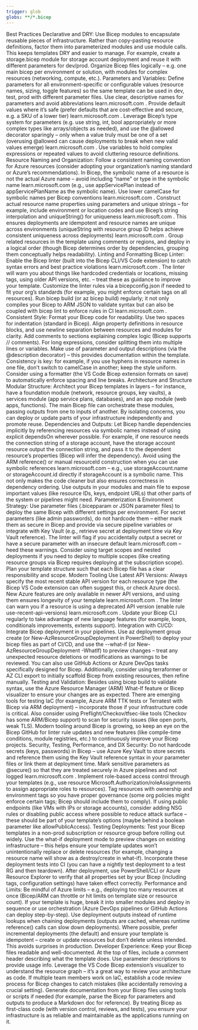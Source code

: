 ```yaml
---
trigger: glob
globs: **/*.bicep
---
```


Best Practices
Declarative and DRY: Use Bicep modules to encapsulate reusable pieces of infrastructure. Rather than copy-pasting resource definitions, factor them into parameterized modules and use module calls. This keeps templates DRY and easier to manage. For example, create a storage.bicep module for storage account deployment and reuse it with different parameters for dev/prod. Organize Bicep files logically – e.g. one main bicep per environment or solution, with modules for complex resources (networking, compute, etc.).
Parameters and Variables: Define parameters for all environment-specific or configurable values (resource names, sizing, toggle features) so the same template can be used in dev, test, prod with different parameter files. Use clear, descriptive names for parameters and avoid abbreviations
learn.microsoft.com
. Provide default values where it’s safe (prefer defaults that are cost-effective and secure, e.g. a SKU of a lower tier)
learn.microsoft.com
. Leverage Bicep’s type system for parameters (e.g. use string, int, bool appropriately or more complex types like arrays/objects as needed), and use the @allowed decorator sparingly – only when a value truly must be one of a set (overusing @allowed can cause deployments to break when new valid values emerge)
learn.microsoft.com
. Use variables to hold complex expressions or repeated values to avoid cluttering resource definitions.
Resource Naming and Organization: Follow a consistent naming convention for Azure resources (consider adopting your organization’s naming standard or Azure’s recommendations). In Bicep, the symbolic name of a resource is not the actual Azure name – avoid including “name” or type in the symbolic name
learn.microsoft.com
 (e.g., use appServicePlan instead of appServicePlanName as the symbolic name). Use lower camelCase for symbolic names per Bicep conventions
learn.microsoft.com
. Construct actual resource name properties using parameters and unique strings – for example, include environment or location codes and use Bicep’s string interpolation and uniqueString() for uniqueness
learn.microsoft.com
. This ensures deployments are idempotent and resource names are unique across environments (uniqueString with resource group ID helps achieve consistent uniqueness across deployments)
learn.microsoft.com
. Group related resources in the template using comments or regions, and deploy in a logical order (though Bicep determines order by dependencies, grouping them conceptually helps readability).
Linting and Formatting
Bicep Linter: Enable the Bicep linter (built into the Bicep CLI/VS Code extension) to catch syntax errors and best practice violations
learn.microsoft.com
. The linter will warn you about things like hardcoded credentials or locations, missing tags, using older API versions, etc. – treat these as guidance to improve your template. Customize the linter rules via a bicepconfig.json if needed to fit your org’s standards (for example, you might enforce certain tags on all resources). Run bicep build (or az bicep build) regularly; it not only compiles your Bicep to ARM JSON to validate syntax but can also be coupled with bicep lint to enforce rules in CI
learn.microsoft.com
.
Consistent Style: Format your Bicep code for readability. Use two spaces for indentation (standard in Bicep). Align property definitions in resource blocks, and use newline separation between resources and modules for clarity. Add comments to sections explaining complex logic (Bicep supports // comments). For long expressions, consider splitting them into multiple lines or variables. Make use of parameter and output descriptions (via the @description decorator) – this provides documentation within the template. Consistency is key: for example, if you use hyphens in resource names in one file, don’t switch to camelCase in another; keep the style uniform. Consider using a formatter (the VS Code Bicep extension formats on save) to automatically enforce spacing and line breaks.
Architecture and Structure
Modular Structure: Architect your Bicep templates in layers – for instance, have a foundation module (network, resource groups, key vaults), a services module (app service plans, databases), and an app module (web apps, functions). The main Bicep file can orchestrate these modules, passing outputs from one to inputs of another. By isolating concerns, you can deploy or update parts of your infrastructure independently and promote reuse.
Dependencies and Outputs: Let Bicep handle dependencies implicitly by referencing resources via symbolic names instead of using explicit dependsOn wherever possible. For example, if one resource needs the connection string of a storage account, have the storage account resource output the connection string, and pass it to the dependent resource’s properties (Bicep will infer the dependency). Avoid using the ARM reference() or manual resourceId construction when you can use symbolic references
learn.microsoft.com
 – e.g., use storageAccount.name or storageAccount.id directly if storageAccount is a symbolic name. This not only makes the code cleaner but also ensures correctness in dependency ordering. Use outputs in your modules and main file to expose important values (like resource IDs, keys, endpoint URLs) that other parts of the system or pipelines might need.
Parameterization & Environment Strategy: Use parameter files (.bicepparam or JSON parameter files) to deploy the same Bicep with different settings per environment. For secret parameters (like admin passwords), do not hardcode them – either mark them as secure in Bicep and provide via secure pipeline variables or integrate with Key Vault (e.g., retrieve secret at deployment time via Key Vault reference). The linter will flag if you accidentally output a secret or have a secure parameter with an insecure default
learn.microsoft.com
 – heed these warnings. Consider using target scopes and nested deployments if you need to deploy to multiple scopes (like creating resource groups via Bicep requires deploying at the subscription scope). Plan your template structure such that each Bicep file has a clear responsibility and scope.
Modern Tooling
Use Latest API Versions: Always specify the most recent stable API version for each resource type (the Bicep VS Code extension can often suggest this, or check Azure docs). New Azure features are only available in newer API versions, and using them ensures longevity of your template
learn.microsoft.com
. The linter can warn you if a resource is using a deprecated API version (enable rule use-recent-api-versions)
learn.microsoft.com
. Update your Bicep CLI regularly to take advantage of new language features (for example, loops, conditionals improvements, extents support).
Integration with CI/CD: Integrate Bicep deployment in your pipelines. Use az deployment group create (or New-AzResourceGroupDeployment in PowerShell) to deploy your bicep files as part of CI/CD, and use the --what-if (or New-AzResourceGroupDeployment -WhatIf) to preview changes – treat any unexpected resource deletions or modifications as warnings to be reviewed. You can also use GitHub Actions or Azure DevOps tasks specifically designed for Bicep. Additionally, consider using terraformer or AZ CLI export to initially scaffold Bicep from existing resources, then refine manually.
Testing and Validation: Besides using bicep build to validate syntax, use the Azure Resource Manager (ARM) What-If feature or Bicep visualizer to ensure your changes are as expected. There are emerging tools for testing IaC (for example, Azure ARM TTK tests or Terratest with Bicep via ARM deployment) – incorporate those if your infrastructure code is critical. Also consider using Preflight/Checkov/tfsec-like tools (Checkov has some ARM/Bicep support) to scan for security issues (like open ports, weak TLS). Modern tooling around Bicep is growing, so keep an eye on the Bicep GitHub for linter rule updates and new features (like compile-time conditions, module registries, etc.) to continuously improve your Bicep projects.
Security, Testing, Performance, and DX
Security: Do not hardcode secrets (keys, passwords) in Bicep – use Azure Key Vault to store secrets and reference them using the Key Vault reference syntax in your parameter files or link them at deployment time. Mark sensitive parameters as @secure() so that they are treated securely in Azure pipelines and not logged
learn.microsoft.com
. Implement role-based access control through your templates (e.g., use resource Microsoft.Authorization/roleAssignments to assign appropriate roles to resources). Tag resources with ownership and environment tags so you have proper governance (some org policies might enforce certain tags; Bicep should include them to comply). If using public endpoints (like VMs with IPs or storage accounts), consider adding NSG rules or disabling public access where possible to reduce attack surface – these should be part of your template’s options (maybe behind a boolean parameter like allowPublicAccess).
Testing Deployments: Test your Bicep templates in a non-prod subscription or resource group before rolling out widely. Use the what-if deployment mode to preview changes on existing infrastructure – this helps ensure your template updates won’t unintentionally replace or delete resources (for example, changing a resource name will show as a destroy/create in what-if). Incorporate these deployment tests into CI (you can have a nightly test deployment to a test RG and then teardown). After deployment, use PowerShell/CLI or Azure Resource Explorer to verify that all properties set by your Bicep (including tags, configuration settings) have taken effect correctly.
Performance and Limits: Be mindful of Azure limits – e.g., deploying too many resources at once (Bicep/ARM can throttle or hit limits on template size or resource count). If your template is huge, break it into smaller modules and deploy in sequence or use orchestration (Azure DevOps pipelines or GitHub Actions can deploy step-by-step). Use deployment outputs instead of runtime lookups when chaining deployments (outputs are cached, whereas runtime reference() calls can slow down deployments). Where possible, prefer incremental deployments (the default) and ensure your template is idempotent – create or update resources but don’t delete unless intended. This avoids surprises in production.
Developer Experience: Keep your Bicep files readable and well-documented. At the top of files, include a comment header describing what the template does. Use parameter descriptions to provide usage info. Leverage the VS Code Bicep extension’s visualizer to understand the resource graph – it’s a great way to review your architecture as code. If multiple team members work on IaC, establish a code review process for Bicep changes to catch mistakes (like accidentally removing a crucial setting). Generate documentation from your Bicep files using tools or scripts if needed (for example, parse the Bicep for parameters and outputs to produce a Markdown doc for reference). By treating Bicep as first-class code (with version control, reviews, and tests), you ensure your infrastructure is as reliable and maintainable as the applications running on it.
